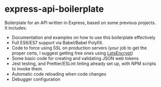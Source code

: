 # express-api-boilerplate

Boilerplate for an API written in Express, based on some previous projects. It includes:

- Documentation and examples on how to use this boilerplate
  effectively
- Full ES6/ES7 support via Babel/Babel Polyfill.
- Code to force using SSL on production servers (your job to get
  the proper certs, I suggest getting free ones using
  [LetsEncrypt](https://letsencrypt.org/))
- Some basic code for creating and validating JSON web tokens
- Jest testing, and Prettier/ESLint linting already set up, with
  NPM scripts to invoke them.
- Automatic code reloading when code changes
- Debugger configuration
